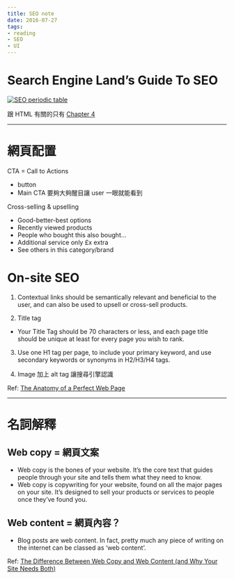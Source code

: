 ```yaml
---
title: SEO note
date: 2016-07-27
tags:
- reading
- SEO
- UI
---
```


# Search Engine Land’s Guide To SEO

[![SEO periodic table](http://searchengineland.com/figz/wp-content/seloads/2011/06/periodic-table-of-seo-2015.png)](http://searchengineland.com/guide/seo)


跟 HTML 有關的只有 [Chapter 4](http://searchengineland.com/guide/seo/html-code-search-engine-ranking)

<!-- more -->

----

# 網頁配置

CTA = Call to Actions
- button
- Main CTA 要夠大夠醒目讓 user 一眼就能看到

Cross-selling & upselling
- Good-better-best options
- Recently viewed products
- People who bought this also bought…
- Additional service only £x extra
- See others in this category/brand

# On-site SEO

1. Contextual links should be semantically relevant and beneficial to the user, and can also be used to upsell or cross-sell products.

2. Title tag
 - Your Title Tag should be 70 characters or less, and each page title should be unique at least for every page you wish to rank.

3. Use one H1 tag per page, to include your primary keyword, and use secondary keywords or synonyms in H2/H3/H4 tags.

4. Image 加上 alt tag 讓搜尋引擎認識


Ref: [The Anatomy of a Perfect Web Page](https://www.hitreach.com/perfect-web-page/#top)

----

# 名詞解釋

## Web copy = 網頁文案
- Web copy is the bones of your website. It’s the core text that guides people through your site and tells them what they need to know.
- Web copy is copywriting for your website, found on all the major pages on your site. It’s designed to sell your products or services to people once they’ve found you.

## Web content = 網頁內容？
- Blog posts are web content. In fact, pretty much any piece of writing on the internet can be classed as ‘web content’.

Ref: [The Difference Between Web Copy and Web Content (and Why Your Site Needs Both)](http://untamedwriting.com/the-difference-between-web-copy-and-web-content-and-why-your-site-needs-both/)


